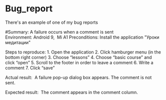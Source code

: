 # Bug_report
There's an example of one of my bug reports

#Summary: A failure occurs when a comment is sent    
Environment: Android 9,  Mi A1
Preconditions: Install the application "Уроки медитации"

Steps to reproduce:
    1. Open the application 
    2. Click hamburger menu (in the bottom right corner) 
    3. Choose “lessons” 
    4. Choose “basic course” and click “open” 
    5. Scroll to the footer in order to leave a comment 
    6. Write a comment 
    7. Click “save” 
    
Actual result: 
A failure pop-up dialog box appears. The comment is not sent.

Expected result: 
The comment appears in the comment column.
